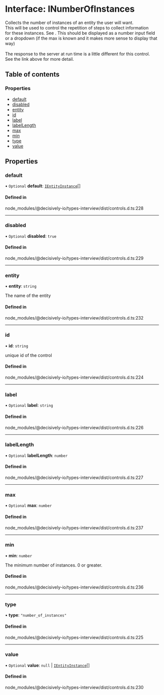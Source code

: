 # Interface: INumberOfInstances

Collects the number of instances of an entity the user will want. \
This will be used to control the repetition of steps to collect information \
for these instances. See . This should be displayed as a number input field \
or a dropdown (if the max is known and it makes more sense to display that way)\
\
The response to the server at run time is a little different for this control.\
See the link above for more detail.

## Table of contents

### Properties

- [default](../wiki/INumberOfInstances#default)
- [disabled](../wiki/INumberOfInstances#disabled)
- [entity](../wiki/INumberOfInstances#entity)
- [id](../wiki/INumberOfInstances#id)
- [label](../wiki/INumberOfInstances#label)
- [labelLength](../wiki/INumberOfInstances#labellength)
- [max](../wiki/INumberOfInstances#max)
- [min](../wiki/INumberOfInstances#min)
- [type](../wiki/INumberOfInstances#type)
- [value](../wiki/INumberOfInstances#value)

## Properties

### default

• `Optional` **default**: [`IEntityInstance`](../wiki/IEntityInstance)[]

#### Defined in

node_modules/@decisively-io/types-interview/dist/controls.d.ts:228

___

### disabled

• `Optional` **disabled**: ``true``

#### Defined in

node_modules/@decisively-io/types-interview/dist/controls.d.ts:229

___

### entity

• **entity**: `string`

The name of the entity

#### Defined in

node_modules/@decisively-io/types-interview/dist/controls.d.ts:232

___

### id

• **id**: `string`

unique id of the control

#### Defined in

node_modules/@decisively-io/types-interview/dist/controls.d.ts:224

___

### label

• `Optional` **label**: `string`

#### Defined in

node_modules/@decisively-io/types-interview/dist/controls.d.ts:226

___

### labelLength

• `Optional` **labelLength**: `number`

#### Defined in

node_modules/@decisively-io/types-interview/dist/controls.d.ts:227

___

### max

• `Optional` **max**: `number`

#### Defined in

node_modules/@decisively-io/types-interview/dist/controls.d.ts:237

___

### min

• **min**: `number`

The minimum number of instances. 0 or greater.

#### Defined in

node_modules/@decisively-io/types-interview/dist/controls.d.ts:236

___

### type

• **type**: ``"number_of_instances"``

#### Defined in

node_modules/@decisively-io/types-interview/dist/controls.d.ts:225

___

### value

• `Optional` **value**: ``null`` \| [`IEntityInstance`](../wiki/IEntityInstance)[]

#### Defined in

node_modules/@decisively-io/types-interview/dist/controls.d.ts:230

